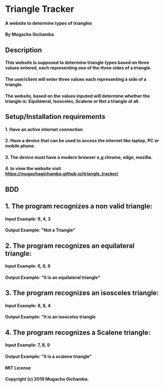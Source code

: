 # Triangle Tracker
#### A website to determine types of triangles
#### By Mugacha Gichamba
## Description
#### This website is supposed to determine triangle types based on three values entered, each representing one of the three sides of a triangle.
#### The user/client will enter three values each representing a side of a triangle.
#### The website, based on the values inputed will determine whether the triangle is: Equilateral, Isosceles, Scalene or Not a triangle at all.
## Setup/Installation requirements
#### 1. Have an active internet connection
#### 2. Have a device that can be used to access the internet like laptop, PC or  mobile phone.
#### 3. The device must have a modern browser e,g chrome, edge, mozilla.
#### 4. to view the website visit https://mugachagichamba.github.io/triangle_tracker/
## BDD
## 1. The program recognizes a non valid triangle:
#### Input Example: 9, 4, 3
#### Output Example: "Not a Triangle"
## 2. The program recognizes an equilateral triangle:
#### Input Example: 6, 6, 6
#### Output Example: "It is an equilateral triangle"
## 3. The program recognizes an isosceles triangle:
#### Input Example: 8, 8, 4
#### Output Example: "It is an isosceles triangle
## 4. The program recognizes a Scalene triangle:
#### Input Example: 7, 8, 9
#### Output Example: "It is a scalene triangle"
#### MIT License
#### Copyright (c) 2019 Mugacha Gichamba.
